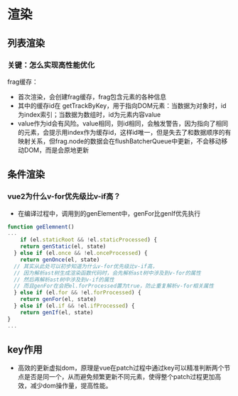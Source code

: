 # 渲染

## 列表渲染

### 关键：怎么实现高性能优化

 frag缓存：

- 首次渲染，会创建frag缓存，frag包含元素的各种信息
- 其中的缓存id在 getTrackByKey，用于指向DOM元素：当数据为对象时，id为index索引；当数据为数组时，id为元素内容value
- value作为id会有风险。value相同，则id相同，会触发警告，因为指向了相同的元素，会提示用index作为缓存id，这样id唯一，但是失去了和数据顺序的有映射关系，但frag.node的数据会在flushBatcherQueue中更新，不会移动移动DOM，而是会原地更新

## 条件渲染

### vue2为什么v-for优先级比v-if高？

- 在编译过程中，调用到的genElement中，genFor比genIf优先执行

```js
function geElemnent()
...
    if (el.staticRoot && !el.staticProcessed) {
    return genStatic(el, state)
  } else if (el.once && !el.onceProcessed) {
    return genOnce(el, state)
  // 其实从此处可以初步知道为什么v-for优先级比v-if高，
  // 因为解析ast树生成渲染函数代码时，会先解析ast树中涉及到v-for的属性
  // 然后再解析ast树中涉及到v-if的属性
  // 而且genFor在会把el.forProcessed置为true，防止重复解析v-for相关属性
  } else if (el.for && !el.forProcessed) {
    return genFor(el, state)
  } else if (el.if && !el.ifProcessed) {
    return genIf(el, state)
}
...
```

## key作用

- 高效的更新虚拟dom，原理是vue在patch过程中通过key可以精准判断两个节点是否是同一个，从而避免频繁更新不同元素，使得整个patch过程更加高效，减少dom操作量，提高性能。
